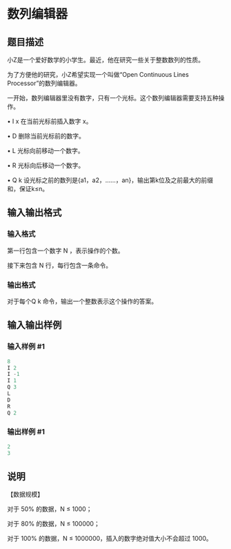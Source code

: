 # 数列编辑器

## 题目描述

小Z是一个爱好数学的小学生。最近，他在研究一些关于整数数列的性质。

为了方便他的研究，小Z希望实现一个叫做“Open Continuous Lines Processor”的数列编辑器。

一开始，数列编辑器里没有数字，只有一个光标。这个数列编辑器需要支持五种操作。

• I x 在当前光标前插入数字 x。

• D 删除当前光标前的数字。

• L 光标向前移动一个数字。

• R 光标向后移动一个数字。

• Q k 设光标之前的数列是{a1，a2，……，an}，输出第k位及之前最大的前缀和，保证k≤n。

## 输入输出格式

### 输入格式

第一行包含一个数字 N ，表示操作的个数。

接下来包含 N 行，每行包含一条命令。

### 输出格式

对于每个Q k 命令，输出一个整数表示这个操作的答案。

## 输入输出样例

### 输入样例 #1

```cpp
8
I 2
I -1
I 1
Q 3
L
D
R
Q 2
```


### 输出样例 #1

```cpp
2
3
```


## 说明

【数据规模】

对于 50% 的数据，N ≤ 1000；

对于 80% 的数据，N ≤ 100000；

对于 100% 的数据，N ≤ 1000000，插入的数字绝对值大小不会超过 1000。

